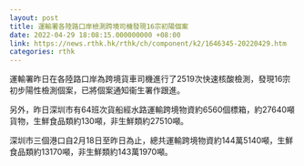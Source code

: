 ```yaml
---
layout: post
title: 運輸署各陸路口岸檢測跨境司機發現16宗初陽個案
date: 2022-04-29 18:08:15.000000000 +08:00
link: https://news.rthk.hk/rthk/ch/component/k2/1646345-20220429.htm
categories: rthk
---
```


運輸署昨日在各陸路口岸為跨境貨車司機進行了2519次快速核酸檢測，發現16宗初步陽性檢測個案，已將個案通知衞生署作跟進。

另外，昨日深圳市有64班次貨船經水路運輸跨境物資約6560個標箱，約27640噸貨物，生鮮食品類約130噸，非生鮮類約27510噸。
 
深圳市三個港口自2月18日至昨日為止，總共運輸跨境物資約144萬5140噸，生鮮食品類約13170噸，非生鮮類約143萬1970噸。
